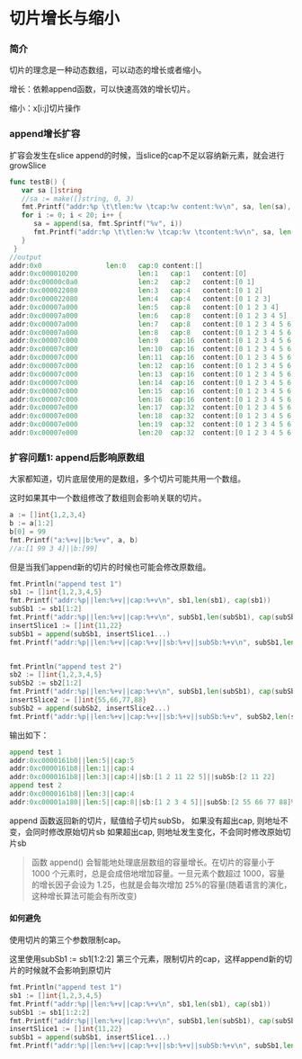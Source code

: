 # 切片增长与缩小

### 简介

切片的理念是一种动态数组，可以动态的增长或者缩小。

增长：依赖append函数，可以快速高效的增长切片。

缩小：x[i:j]切片操作



### append增长扩容

扩容会发生在slice append的时候，当slice的cap不足以容纳新元素，就会进行growSlice

```go
func testB() {
   var sa []string
   //sa := make([]string, 0, 3)
   fmt.Printf("addr:%p \t\tlen:%v \tcap:%v content:%v\n", sa, len(sa), cap(sa), sa)
   for i := 0; i < 20; i++ {
      sa = append(sa, fmt.Sprintf("%v", i))
      fmt.Printf("addr:%p \t\tlen:%v \tcap:%v \tcontent:%v\n", sa, len(sa), cap(sa), sa)
   }
 }
//output
addr:0x0                len:0   cap:0 content:[]
addr:0xc000010200               len:1   cap:1   content:[0]
addr:0xc00000c0a0               len:2   cap:2   content:[0 1]
addr:0xc000022080               len:3   cap:4   content:[0 1 2]
addr:0xc000022080               len:4   cap:4   content:[0 1 2 3]
addr:0xc00007a000               len:5   cap:8   content:[0 1 2 3 4]
addr:0xc00007a000               len:6   cap:8   content:[0 1 2 3 4 5]
addr:0xc00007a000               len:7   cap:8   content:[0 1 2 3 4 5 6]
addr:0xc00007a000               len:8   cap:8   content:[0 1 2 3 4 5 6 7]
addr:0xc00007c000               len:9   cap:16  content:[0 1 2 3 4 5 6 7 8]
addr:0xc00007c000               len:10  cap:16  content:[0 1 2 3 4 5 6 7 8 9]
addr:0xc00007c000               len:11  cap:16  content:[0 1 2 3 4 5 6 7 8 9 10]
addr:0xc00007c000               len:12  cap:16  content:[0 1 2 3 4 5 6 7 8 9 10 11]
addr:0xc00007c000               len:13  cap:16  content:[0 1 2 3 4 5 6 7 8 9 10 11 12]
addr:0xc00007c000               len:14  cap:16  content:[0 1 2 3 4 5 6 7 8 9 10 11 12 13]
addr:0xc00007c000               len:15  cap:16  content:[0 1 2 3 4 5 6 7 8 9 10 11 12 13 14]
addr:0xc00007c000               len:16  cap:16  content:[0 1 2 3 4 5 6 7 8 9 10 11 12 13 14 15]
addr:0xc00007e000               len:17  cap:32  content:[0 1 2 3 4 5 6 7 8 9 10 11 12 13 14 15 16]
addr:0xc00007e000               len:18  cap:32  content:[0 1 2 3 4 5 6 7 8 9 10 11 12 13 14 15 16 17]
addr:0xc00007e000               len:19  cap:32  content:[0 1 2 3 4 5 6 7 8 9 10 11 12 13 14 15 16 17 18]
addr:0xc00007e000               len:20  cap:32  content:[0 1 2 3 4 5 6 7 8 9 10 11 12 13 14 15 16 17 18 19]
```



### 扩容问题1: append后影响原数组

大家都知道，切片底层使用的是数组，多个切片可能共用一个数组。

这时如果其中一个数组修改了数组则会影响关联的切片。

```go
a := []int{1,2,3,4}
b := a[1:2]
b[0] = 99
fmt.Printf("a:%+v||b:%+v", a, b)
//a:[1 99 3 4]||b:[99]                                                               
```

但是当我们append新的切片的时候也可能会修改原数组。

```go
fmt.Println("append test 1")
sb1 := []int{1,2,3,4,5}
fmt.Printf("addr:%p||len:%+v||cap:%+v\n", sb1,len(sb1), cap(sb1))
subSb1 := sb1[1:2]
fmt.Printf("addr:%p||len:%+v||cap:%+v\n", subSb1,len(subSb1), cap(subSb1))
insertSlice1 := []int{11,22}
subSb1 = append(subSb1, insertSlice1...)
fmt.Printf("addr:%p||len:%+v||cap:%+v||sb:%+v||subSb:%+v\n", subSb1,len(subSb1), cap(subSb1), sb1, subSb1)


fmt.Println("append test 2")
sb2 := []int{1,2,3,4,5}
subSb2 := sb2[1:2]
fmt.Printf("addr:%p||len:%+v||cap:%+v\n", subSb1,len(subSb1), cap(subSb1))
insertSlice2 := []int{55,66,77,88}
subSb2 = append(subSb2, insertSlice2...)
fmt.Printf("addr:%p||len:%+v||cap:%+v||sb:%+v||subSb:%+v", subSb2,len(subSb2), cap(subSb2), sb2, subSb2)
```

输出如下：

```go
append test 1
addr:0xc0000161b0||len:5||cap:5
addr:0xc0000161b8||len:1||cap:4
addr:0xc0000161b8||len:3||cap:4||sb:[1 2 11 22 5]||subSb:[2 11 22]
append test 2
addr:0xc0000161b8||len:3||cap:4
addr:0xc00001a180||len:5||cap:8||sb:[1 2 3 4 5]||subSb:[2 55 66 77 88]%  
```

append 函数返回新的切片，赋值给子切片subSb，
如果没有超出cap, 则地址不变，会同时修改原始切片sb
如果超出cap, 则地址发生变化，不会同时修改原始切片sb

> 函数 append() 会智能地处理底层数组的容量增长。在切片的容量小于 1000 个元素时，总是会成倍地增加容量。一旦元素个数超过 1000，容量的增长因子会设为 1.25，也就是会每次增加 25%的容量(随着语言的演化，这种增长算法可能会有所改变)



#### 如何避免

使用切片的第三个参数限制cap。

这里使用subSb1 := sb1[1:2:2] 第三个元素，限制切片的cap，这样append新的切片的时候就不会影响到原切片

```go
fmt.Println("append test 1")
sb1 := []int{1,2,3,4,5}
fmt.Printf("addr:%p||len:%+v||cap:%+v\n", sb1,len(sb1), cap(sb1))
subSb1 := sb1[1:2:2]
fmt.Printf("addr:%p||len:%+v||cap:%+v\n", subSb1,len(subSb1), cap(subSb1))
insertSlice1 := []int{11,22}
subSb1 = append(subSb1, insertSlice1...)
fmt.Printf("addr:%p||len:%+v||cap:%+v||sb:%+v||subSb:%+v\n", subSb1,len(subSb1), cap(subSb1),sb1, subSb1)
```